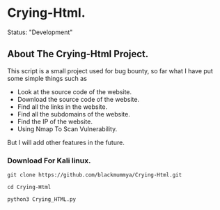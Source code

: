 # Crying-Html.
Status: "Development"
## About The Crying-Html Project.
This script is a small project used for bug bounty, so far what I have put some simple things such as
* Look at the source code of the website.
* Download the source code of the website.
* Find all the links in the website.
* Find all the subdomains of the website.
* Find the IP of the website.
* Using Nmap To Scan Vulnerability.

But I will add other features in the future.

### Download For Kali linux.
```
git clone https://github.com/blackmummya/Crying-Html.git

cd Crying-Html

python3 Crying_HTML.py
```
